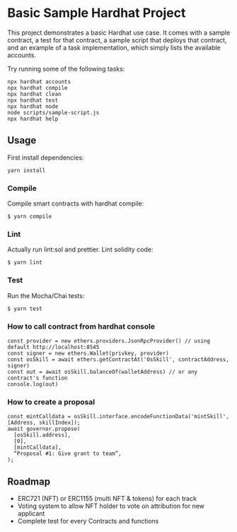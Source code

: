 # Basic Sample Hardhat Project

This project demonstrates a basic Hardhat use case. It comes with a sample contract, a test for that contract, a sample script that deploys that contract, and an example of a task implementation, which simply lists the available accounts.

Try running some of the following tasks:

```shell
npx hardhat accounts
npx hardhat compile
npx hardhat clean
npx hardhat test
npx hardhat node
node scripts/sample-script.js
npx hardhat help
```

## Usage

First install dependencies:

```shell
yarn install
```

### Compile

Compile smart contracts with hardhat compile:

```shell
$ yarn compile
```

### Lint

Actually run lint:sol and prettier. Lint solidity code:

```shell
$ yarn lint
```

### Test

Run the Mocha/Chai tests:

```shell
$ yarn test
```

### How to call contract from hardhat console

```
const provider = new ethers.providers.JsonRpcProvider() // using default http://localhost:8545
const signer = new ethers.Wallet(privkey, provider)
const osSkill = await ethers.getContractAt('OsSkill', contractAddress, signer)
const out = await osSkill.balanceOf(walletAddress) // or any contract's function
console.log(out)
```

### How to create a proposal

```
const mintCalldata = osSkill.interface.encodeFunctionData('mintSkill', [Address, skillIndex]);
await governor.propose(
  [osSkill.address],
  [0],
  [mintCalldata],
  “Proposal #1: Give grant to team”,
);
```

## Roadmap

- ERC721 (NFT) or ERC1155 (multi NFT & tokens) for each track
- Voting system to allow NFT holder to vote on attribution for new applicant
- Complete test for every Contracts and functions
